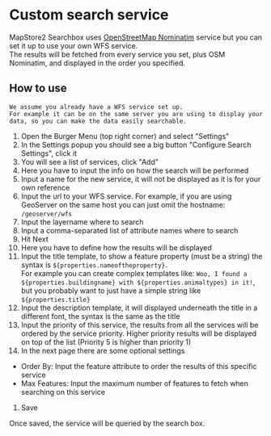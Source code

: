 # Custom search service
MapStore2 Searchbox uses [OpenStreetMap Nominatim](https://wiki.openstreetmap.org/wiki/Nominatim) service but you can set it up to use your own WFS service.  
The results will be fetched from every service you set, plus OSM Nominatim, and displayed in the order you specified.

## How to use

    We assume you already have a WFS service set up.
    For example it can be on the same server you are using to display your data, so you can make the data easily searchable.

1. Open the Burger Menu (top right corner) and select "Settings"
1. In the Settings popup you should see a big button "Configure Search Settings", click it
1. You will see a list of services, click "Add"
1. Here you have to input the info on how the search will be performed
1. Input a name for the new service, it will not be displayed as it is for your own reference
1. Input the url to your WFS service. For example, if you are using GeoServer on the same host you can just omit the hostname: `/geoserver/wfs`
1. Input the layername where to search
1. Input a comma-separated list of attribute names where to search
1. Hit Next
1. Here you have to define how the results will be displayed
1. Input the title template, to show a feature property (must be a string) the syntax is `${properties.nameoftheproperty}`.  
  For example you can create complex templates like: `Woo, I found a ${properties.buildingname} with ${properties.animaltypes} in it!`, but you probably want to just have a simple string like `${properties.title}`
1. Input the description template, it will displayed underneath the title in a different font, the syntax is the same as the title
1. Input the priority of this service, the results from all the services will be ordered by the service priority. Higher priority results will be displayed on top of the list (Priority 5 is higher than priority 1)
1. In the next page there are some optional settings
  - Order By: Input the feature attribute to order the results of this specific service
  - Max Features: Input the maximum number of features to fetch when searching on this service
1. Save

Once saved, the service will be queried by the search box.
